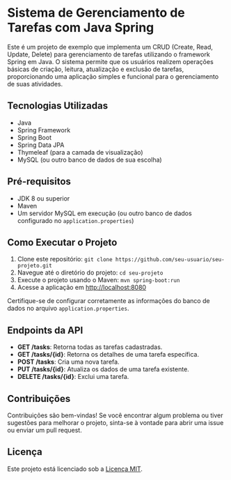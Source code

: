 # Sistema de Gerenciamento de Tarefas com Java Spring

Este é um projeto de exemplo que implementa um CRUD (Create, Read, Update, Delete) para gerenciamento de tarefas utilizando o framework Spring em Java. O sistema permite que os usuários realizem operações básicas de criação, leitura, atualização e exclusão de tarefas, proporcionando uma aplicação simples e funcional para o gerenciamento de suas atividades.

## Tecnologias Utilizadas

- Java
- Spring Framework
- Spring Boot
- Spring Data JPA
- Thymeleaf (para a camada de visualização)
- MySQL (ou outro banco de dados de sua escolha)

## Pré-requisitos

- JDK 8 ou superior
- Maven
- Um servidor MySQL em execução (ou outro banco de dados configurado no `application.properties`)

## Como Executar o Projeto

1. Clone este repositório: `git clone https://github.com/seu-usuario/seu-projeto.git`
2. Navegue até o diretório do projeto: `cd seu-projeto`
3. Execute o projeto usando o Maven: `mvn spring-boot:run`
4. Acesse a aplicação em [http://localhost:8080](http://localhost:8080)

Certifique-se de configurar corretamente as informações do banco de dados no arquivo `application.properties`.

## Endpoints da API

- **GET /tasks**: Retorna todas as tarefas cadastradas.
- **GET /tasks/{id}**: Retorna os detalhes de uma tarefa específica.
- **POST /tasks**: Cria uma nova tarefa.
- **PUT /tasks/{id}**: Atualiza os dados de uma tarefa existente.
- **DELETE /tasks/{id}**: Exclui uma tarefa.

## Contribuições

Contribuições são bem-vindas! Se você encontrar algum problema ou tiver sugestões para melhorar o projeto, sinta-se à vontade para abrir uma issue ou enviar um pull request.

## Licença

Este projeto está licenciado sob a [Licença MIT](LICENSE).
